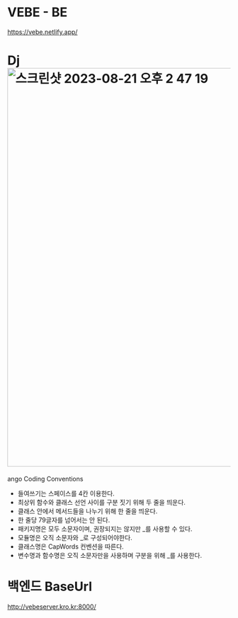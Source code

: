 # VEBE - BE
https://vebe.netlify.app/

# Dj<img width="901" alt="스크린샷 2023-08-21 오후 2 47 19" src="https://github.com/TEAM2-FORCE/force_be/assets/96538554/48c72589-4b2c-4761-9d49-b6bc3466bf88">
ango Coding Conventions

- 들여쓰기는 스페이스를 4칸 이용한다.
- 최상위 함수와 클래스 선언 사이를 구분 짓기 위해 두 줄을 띄운다.
- 클래스 안에서 메서드들을 나누기 위해 한 줄을 띄운다.
- 한 줄당 79글자를 넘어서는 안 된다.
- 패키지명은 모두 소문자이며, 권장되지는 않지만 _를 사용할 수 있다.
- 모듈명은 오직 소문자와 _로 구성되어야한다.
- 클래스명은 CapWords 컨벤션을 따른다.
- 변수명과 함수명은 오직 소문자만을 사용하며 구분을 위해 _를 사용한다.

# 백엔드 BaseUrl
http://vebeserver.kro.kr:8000/
